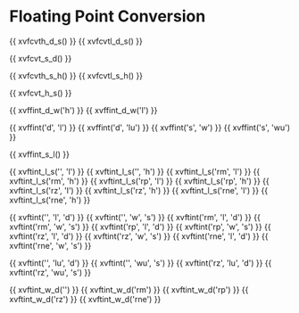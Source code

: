 # Floating Point Conversion

{{ xvfcvth_d_s() }}
{{ xvfcvtl_d_s() }}

{{ xvfcvt_s_d() }}

{{ xvfcvth_s_h() }}
{{ xvfcvtl_s_h() }}

{{ xvfcvt_h_s() }}

{{ xvffint_d_w('h') }}
{{ xvffint_d_w('l') }}

{{ xvffint('d', 'l') }}
{{ xvffint('d', 'lu') }}
{{ xvffint('s', 'w') }}
{{ xvffint('s', 'wu') }}

{{ xvffint_s_l() }}

{{ xvftint_l_s('', 'l') }}
{{ xvftint_l_s('', 'h') }}
{{ xvftint_l_s('rm', 'l') }}
{{ xvftint_l_s('rm', 'h') }}
{{ xvftint_l_s('rp', 'l') }}
{{ xvftint_l_s('rp', 'h') }}
{{ xvftint_l_s('rz', 'l') }}
{{ xvftint_l_s('rz', 'h') }}
{{ xvftint_l_s('rne', 'l') }}
{{ xvftint_l_s('rne', 'h') }}

{{ xvftint('', 'l', 'd') }}
{{ xvftint('', 'w', 's') }}
{{ xvftint('rm', 'l', 'd') }}
{{ xvftint('rm', 'w', 's') }}
{{ xvftint('rp', 'l', 'd') }}
{{ xvftint('rp', 'w', 's') }}
{{ xvftint('rz', 'l', 'd') }}
{{ xvftint('rz', 'w', 's') }}
{{ xvftint('rne', 'l', 'd') }}
{{ xvftint('rne', 'w', 's') }}

{{ xvftint('', 'lu', 'd') }}
{{ xvftint('', 'wu', 's') }}
{{ xvftint('rz', 'lu', 'd') }}
{{ xvftint('rz', 'wu', 's') }}

{{ xvftint_w_d('') }}
{{ xvftint_w_d('rm') }}
{{ xvftint_w_d('rp') }}
{{ xvftint_w_d('rz') }}
{{ xvftint_w_d('rne') }}